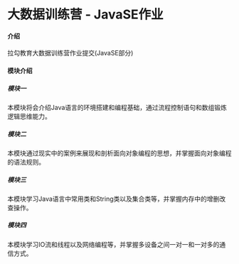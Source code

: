 # 大数据训练营 - JavaSE作业

#### 介绍
拉勾教育大数据训练营作业提交(JavaSE部分)



#### 模块介绍

##### 模块一

本模块将会介绍Java语言的环境搭建和编程基础，通过流程控制语句和数组锻炼逻辑思维能力。



##### 模块二

本模块通过现实中的案例来展现和剖析面向对象编程的思想，并掌握面向对象编程的语法规则。



##### 模块三

本模块学习Java语言中常用类和String类以及集合类等，并掌握内存中的增删改查操作。



##### 模块四

本模块学习IO流和线程以及网络编程等，并掌握多设备之间一对一和一对多的通信方式。



